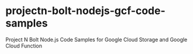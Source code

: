 # projectn-bolt-nodejs-gcf-code-samples
Project N Bolt Node.js Code Samples for Google Cloud Storage and Google Cloud Function
